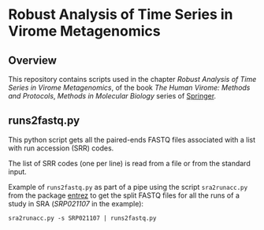 # Robust Analysis of Time Series in Virome Metagenomics

## Overview

This repository contains scripts used in the chapter _Robust Analysis of Time Series in Virome Metagenomics_, of the book _The Human Virome: Methods and Protocols_, _Methods in Molecular Biology_ series of [Springer](http://www.springer.com/).

## runs2fastq.py

This python script gets all the paired-ends FASTQ files associated with a list with run accession (SRR) codes. 

The list of SRR codes (one per line) is read from a file or from the standard input.

Example of `runs2fastq.py` as part of a pipe using the script `sra2runacc.py` from the package [entrez](https://github.com/jordibc/entrez) to get the split FASTQ files for all the runs of a study in SRA (_SRP021107_ in the example):

```
sra2runacc.py -s SRP021107 | runs2fastq.py
```
